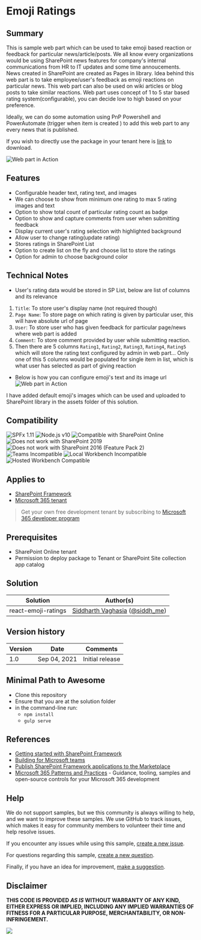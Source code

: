 # Emoji Ratings

## Summary

This is sample web part which can be used to take emoji based reaction or feedback for particular news/article/posts.
We all know every organizations would be using SharePoint news features for company's internal communications from HR to IT updates and some time annoucements. News created in SharePoint are created as Pages in library. Idea behind this web part is to take employee/user's feedback as emoji reactions on particular news. This web part can also be used on wiki articles or blog posts to take similar reactions. Web part uses concept of 1 to 5 star based rating system(configurable), you can decide low to high based on your preference.

Ideally, we can do some automation using PnP Powershell and PowerAutomate (trigger when item is created ) to add this web part to any every news that is published.

If you wish to directly use the package in your tenant here is [link](https://github.com/siddharth-vaghasia/public-docs/blob/master/react-emoji-reaction-rating.sppkg) to download.

 
![Web part in Action](./assets/EmojiWPinAction.gif)

## Features

* Configurable header text, rating text, and images
* We can choose to show from minimum one rating to max 5 rating images and text
* Option to show total count of particular rating count as badge
* Option to show and capture comments from user when submitting feedback
* Display current user's rating selection with highlighted background
* Allow user to change rating(update rating)
* Stores ratings in SharePoint List
* Option to create list on the fly and choose list to store the ratings
* Option for admin to choose background color

## Technical Notes

* User's rating data would be stored in SP List, below are list of columns and its relevance

1. `Title`: To store user's display name (not required though)
2. `Page Name`: To store page on which rating is given by particular user, this will have absolute url of page
3. `User`: To store user who has given feedback for particular page/news where web part is added
4. `Comment`: To store comment provided by user while submitting reaction.
5. Then there are 5 columns `Rating1`, `Rating2`, `Rating3`, `Rating4`, `Rating5` which will store the rating text configured by admin in web part... Only one of this 5 columns would be populated for single item in list, which is what user has selected as part of giving reaction

* Below is how you can configure emoji's text and its image url
![Web part in Action](./assets/EmojisConfigurations.png)

I have added default emoji's images which can be used and uploaded to SharePoint library in the assets folder of this solution.


## Compatibility

![SPFx 1.11](https://img.shields.io/badge/SPFx-1.11.0-green.svg)
![Node.js v10](https://img.shields.io/badge/Node.js-v10-green.svg)
![Compatible with SharePoint Online](https://img.shields.io/badge/SharePoint%20Online-Compatible-green.svg)
![Does not work with SharePoint 2019](https://img.shields.io/badge/SharePoint%20Server%202019-Incompatible-red.svg "SharePoint Server 2019 requires SPFx 1.4.1 or lower")
![Does not work with SharePoint 2016 (Feature Pack 2)](https://img.shields.io/badge/SharePoint%20Server%202016%20(Feature%20Pack%202)-Incompatible-red.svg "SharePoint Server 2016 Feature Pack 2 requires SPFx 1.1")
![Teams Incompatible](https://img.shields.io/badge/Teams-Incompatible-lightgrey.svg)
![Local Workbench Incompatible](https://img.shields.io/badge/Local%20Workbench-Incompatible-red.svg "This solution requires access to a SharePoint list")
![Hosted Workbench Compatible](https://img.shields.io/badge/Hosted%20Workbench-Compatible-green.svg)


## Applies to

- [SharePoint Framework](https://aka.ms/spfx)
- [Microsoft 365 tenant](https://docs.microsoft.com/en-us/sharepoint/dev/spfx/set-up-your-developer-tenant)

> Get your own free development tenant by subscribing to [Microsoft 365 developer program](http://aka.ms/o365devprogram)

## Prerequisites

* SharePoint Online tenant
* Permission to deploy package to Tenant or SharePoint Site collection app catalog

## Solution

Solution|Author(s)
--------|---------
react-emoji-ratings | [Siddharth Vaghasia](https://github.com/siddharth-vaghasia) ([@siddh_me](https://twitter.com/siddh_me))

## Version history

Version|Date|Comments
-------|----|--------
1.0|Sep 04, 2021|Initial release

## Minimal Path to Awesome

- Clone this repository
- Ensure that you are at the solution folder
- in the command-line run:
  - `npm install`
  - `gulp serve`

## References

- [Getting started with SharePoint Framework](https://docs.microsoft.com/en-us/sharepoint/dev/spfx/set-up-your-developer-tenant)
- [Building for Microsoft teams](https://docs.microsoft.com/en-us/sharepoint/dev/spfx/build-for-teams-overview)
- [Publish SharePoint Framework applications to the Marketplace](https://docs.microsoft.com/en-us/sharepoint/dev/spfx/publish-to-marketplace-overview)
- [Microsoft 365 Patterns and Practices](https://aka.ms/m365pnp) - Guidance, tooling, samples and open-source controls for your Microsoft 365 development


## Help

We do not support samples, but we this community is always willing to help, and we want to improve these samples. We use GitHub to track issues, which makes it easy for  community members to volunteer their time and help resolve issues.

If you encounter any issues while using this sample, [create a new issue](https://github.com/pnp/sp-dev-fx-webparts/issues/new?assignees=&labels=Needs%3A+Triage+%3Amag%3A%2Ctype%3Abug-suspected%2Csample%3A%20react-emoji-ratings&template=bug-report.yml&sample=react-emoji-ratings&authors=@siddharth-vaghasia&title=react-emoji-ratings%20-%20).

For questions regarding this sample, [create a new question](https://github.com/pnp/sp-dev-fx-webparts/issues/new?assignees=&labels=Needs%3A+Triage+%3Amag%3A%2Ctype%3Aquestion%2Csample%3A%20react-emoji-ratings&template=question.yml&sample=react-emoji-ratings&authors=@siddharth-vaghasia&title=react-emoji-ratings%20-%20).

Finally, if you have an idea for improvement, [make a suggestion](https://github.com/pnp/sp-dev-fx-webparts/issues/new?assignees=&labels=Needs%3A+Triage+%3Amag%3A%2Ctype%3Aenhancement%2Csample%3A%20react-emoji-ratings&template=question.yml&sample=react-emoji-ratings&authors=@siddharth-vaghasia&title=react-emoji-ratings%20-%20).

## Disclaimer

**THIS CODE IS PROVIDED *AS IS* WITHOUT WARRANTY OF ANY KIND, EITHER EXPRESS OR IMPLIED, INCLUDING ANY IMPLIED WARRANTIES OF FITNESS FOR A PARTICULAR PURPOSE, MERCHANTABILITY, OR NON-INFRINGEMENT.**


<img src="https://pnptelemetry.azurewebsites.net/sp-dev-fx-webparts/samples/react-emoji-ratings" />

